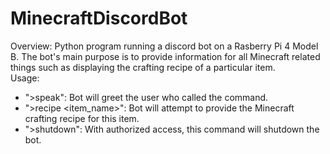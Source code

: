 # MinecraftDiscordBot
Overview: Python program running a discord bot on a Rasberry Pi 4 Model B. The bot's main purpose is to provide information for all Minecraft related things such as displaying the crafting recipe of a particular item.
<br>
Usage: <br>
- ">speak": Bot will greet the user who called the command.
- ">recipe <item_name>": Bot will attempt to provide the Minecraft crafting recipe for this item.
- ">shutdown": With authorized access, this command will shutdown the bot.
